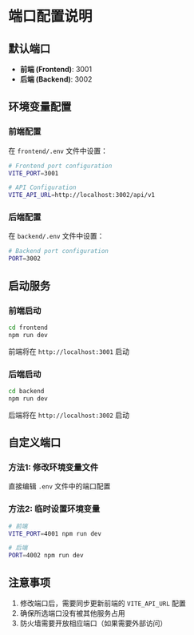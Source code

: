 # 端口配置说明

## 默认端口

- **前端 (Frontend)**: 3001
- **后端 (Backend)**: 3002

## 环境变量配置

### 前端配置

在 `frontend/.env` 文件中设置：

```bash
# Frontend port configuration
VITE_PORT=3001

# API Configuration
VITE_API_URL=http://localhost:3002/api/v1
```

### 后端配置

在 `backend/.env` 文件中设置：

```bash
# Backend port configuration
PORT=3002
```

## 启动服务

### 前端启动
```bash
cd frontend
npm run dev
```
前端将在 `http://localhost:3001` 启动

### 后端启动
```bash
cd backend
npm run dev
```
后端将在 `http://localhost:3002` 启动

## 自定义端口

### 方法1: 修改环境变量文件
直接编辑 `.env` 文件中的端口配置

### 方法2: 临时设置环境变量
```bash
# 前端
VITE_PORT=4001 npm run dev

# 后端
PORT=4002 npm run dev
```

## 注意事项

1. 修改端口后，需要同步更新前端的 `VITE_API_URL` 配置
2. 确保所选端口没有被其他服务占用
3. 防火墙需要开放相应端口（如果需要外部访问）